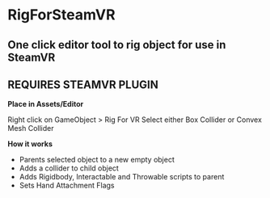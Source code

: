 # RigForSteamVR
## One click editor tool to rig object for use in SteamVR
## REQUIRES STEAMVR PLUGIN

**Place in Assets/Editor**

Right click on GameObject > Rig For VR
Select either Box Collider or Convex Mesh Collider

**How it works**
- Parents selected object to a new empty object
- Adds a collider to child object
- Adds Rigidbody, Interactable and Throwable scripts to parent
- Sets Hand Attachment Flags
